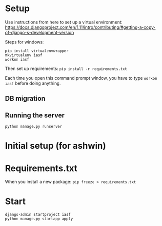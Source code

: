 # Setup
Use instructions from here to set up a virtual environment: https://docs.djangoproject.com/en/1.11/intro/contributing/#getting-a-copy-of-django-s-development-version

Steps for windows:

```
pip install virtualenvwrapper
mkvirtualenv iasf
workon iasf
```

Then set up requirements:
`pip install -r requirements.txt`

Each time you open this command prompt window, you have to type `workon iasf` before doing anything.

## DB migration

## Running the server
`python manage.py runserver `

# Initial setup (for ashwin)
# Requirements.txt
When you install a new package:
`pip freeze > requirements.txt`

# Start
```
django-admin startproject iasf
python manage.py startapp apply
```